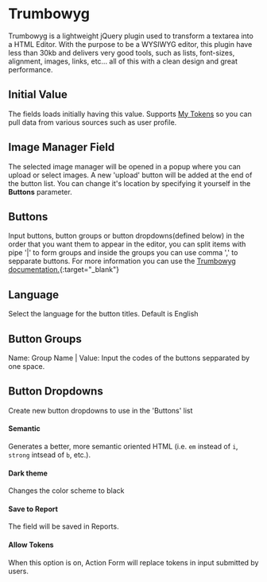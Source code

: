 # Trumbowyg

Trumbowyg is a lightweight jQuery plugin used to transform a textarea into a HTML Editor. With the purpose to be a WYSIWYG editor, this plugin have less than 30kb and delivers very good tools, such as lists, font-sizes, alignment, images, links, etc... all of this with a clean design and great performance.

## Initial Value

The fields loads initially having this value. Supports [My Tokens](/my-tokens/index.html) so you can pull data from various sources such as user profile.

## Image Manager Field

The selected image manager will be opened in a popup where you can upload or select images. A new 'upload' button will be added at the end of the button list. You can change it's location by specifying it yourself in the **Buttons** parameter.

## Buttons

Input buttons, button groups or button dropdowns(defined below) in the order that you want them to appear in the editor, you can split items with pipe '\|' to form groups and inside the groups you can use comma ',' to sepparate buttons. For more information you can use the [Trumbowyg documentation.](https://alex-d.github.io/Trumbowyg/documentation.html#button-pane){:target="_blank"}

## Language

Select the language for the button titles. Default is English

## Button Groups

Name: Group Name \| Value: Input the codes of the buttons sepparated by one space.

## Button Dropdowns

Create new button dropdowns to use in the 'Buttons' list

#### Semantic

Generates a better, more semantic oriented HTML (i.e. `em` instead of `i`, `strong` intsead of `b`, etc.).

#### Dark theme

Changes the color scheme to black

#### Save to Report

The field will be saved in Reports.

#### Allow Tokens

When this option is on, Action Form will replace tokens in input submitted by users.
